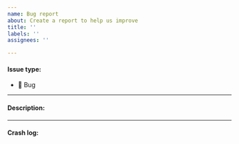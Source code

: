 ```yaml
---
name: Bug report
about: Create a report to help us improve
title: ''
labels: ''
assignees: ''

---
```


#### Issue type:

- :bug: Bug <!--Don't change this issue type!-->

____
#### Description:

<!--A clear and concise description of what the bug is.-->

____
#### Crash log:

<!--Only required for crashes.-->
<!--If applicable, include the output of the program-->
